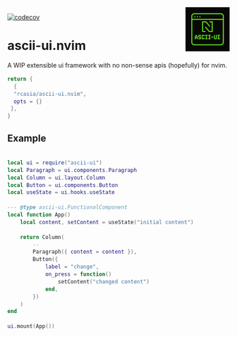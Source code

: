 <img align="right" width="100px" src="./logo.png" alt="Ascii-UI Logo" />

[![codecov](https://codecov.io/gh/rcasia/ascii-ui.nvim/graph/badge.svg?token=J5ISORZOQF)](https://codecov.io/gh/rcasia/ascii-ui.nvim)

# ascii-ui.nvim

A WIP extensible ui framework with no non-sense apis (hopefully) for nvim.

```lua
return {
  { 
  "rcasia/ascii-ui.nvim", 
  opts = {}
 },
}
```

## Example

```lua

local ui = require("ascii-ui")
local Paragraph = ui.components.Paragraph
local Column = ui.layout.Column
local Button = ui.components.Button
local useState = ui.hooks.useState

--- @type ascii-ui.FunctionalComponent
local function App()
	local content, setContent = useState("initial content")

	return Column(
		--
		Paragraph({ content = content }),
		Button({
			label = "change",
			on_press = function()
				setContent("changed content")
			end,
		})
	)
end

ui.mount(App())

```
